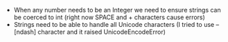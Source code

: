 - When any number needs to be an Integer we need to ensure strings can be coerced to int (right now SPACE and + characters cause errors)
- Strings need to be able to handle all Unicode characters (I tried to use – [ndash] character and it raised UnicodeEncodeError)
